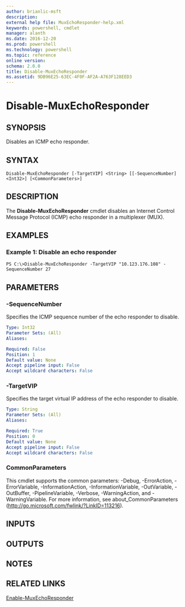 ```yaml
---
author: brianlic-msft
description: 
external help file: MuxEchoResponder-help.xml
keywords: powershell, cmdlet
manager: alanth
ms.date: 2016-12-20
ms.prod: powershell
ms.technology: powershell
ms.topic: reference
online version: 
schema: 2.0.0
title: Disable-MuxEchoResponder
ms.assetid: 9DB96E25-63EC-4F0F-AF2A-A763F128EED3
---
```


# Disable-MuxEchoResponder

## SYNOPSIS
Disables an ICMP echo responder.

## SYNTAX

```
Disable-MuxEchoResponder [-TargetVIP] <String> [[-SequenceNumber] <Int32>] [<CommonParameters>]
```

## DESCRIPTION
The **Disable-MuxEchoResponder** cmdlet disables an Internet Control Message Protocol (ICMP) echo responder in a multiplexer (MUX).

## EXAMPLES

### Example 1: Disable an echo responder
```
PS C:\>Disable-MuxEchoResponder -TargetVIP "10.123.176.108" -SequenceNumber 27
```

## PARAMETERS

### -SequenceNumber
Specifies the ICMP sequence number of the echo responder to disable.

```yaml
Type: Int32
Parameter Sets: (All)
Aliases: 

Required: False
Position: 1
Default value: None
Accept pipeline input: False
Accept wildcard characters: False
```

### -TargetVIP
Specifies the target virtual IP address of the echo responder to disable.

```yaml
Type: String
Parameter Sets: (All)
Aliases: 

Required: True
Position: 0
Default value: None
Accept pipeline input: False
Accept wildcard characters: False
```

### CommonParameters
This cmdlet supports the common parameters: -Debug, -ErrorAction, -ErrorVariable, -InformationAction, -InformationVariable, -OutVariable, -OutBuffer, -PipelineVariable, -Verbose, -WarningAction, and -WarningVariable. For more information, see about_CommonParameters (http://go.microsoft.com/fwlink/?LinkID=113216).

## INPUTS

## OUTPUTS

## NOTES

## RELATED LINKS

[Enable-MuxEchoResponder](./Enable-MuxEchoResponder.md)

